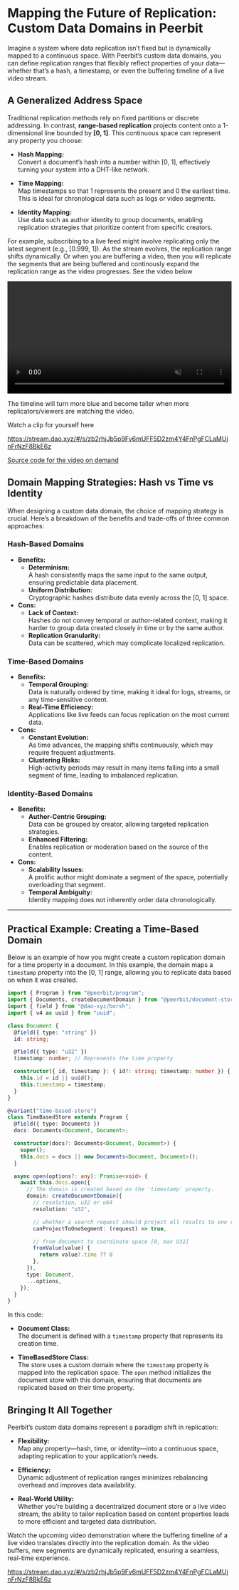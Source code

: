 # Mapping the Future of Replication: Custom Data Domains in Peerbit

Imagine a system where data replication isn’t fixed but is dynamically mapped to a continuous space. With Peerbit’s custom data domains, you can define replication ranges that flexibly reflect properties of your data—whether that’s a hash, a timestamp, or even the buffering timeline of a live video stream.


## A Generalized Address Space
Traditional replication methods rely on fixed partitions or discrete addressing. In contrast, **range-based replication** projects content onto a 1-dimensional line bounded by **[0, 1]**. This continuous space can represent any property you choose:

- **Hash Mapping:**  
  Convert a document’s hash into a number within [0, 1], effectively turning your system into a DHT-like network.

- **Time Mapping:**  
  Map timestamps so that 1 represents the present and 0 the earliest time. This is ideal for chronological data such as logs or video segments.

- **Identity Mapping:**  
  Use data such as author identity to group documents, enabling replication strategies that prioritize content from specific creators.

For example, subscribing to a live feed might involve replicating only the latest segment (e.g., [0.999, 1]). As the stream evolves, the replication range shifts dynamically. Or when you are buffering a video, then you will replicate the segments that are being buffered and continously expand the replication range as the video progresses. See the video below 

<video src="/topics/custom-domain/buffer.mp4" controls muted style="width: 100%" ></video>

The timeline will turn more blue and become taller when more replicators/viewers are watching the video.

Watch a clip for yourself here 

https://stream.dao.xyz/#/s/zb2rhjJb5p9Fv6mUFF5D2zm4Y4FnPgFCLaMUjnFrNzF8BkE6z

[Source code for the video on demand](https://github.com/dao-xyz/peerbit-examples/tree/master/packages/live-streaming)

## Domain Mapping Strategies: Hash vs Time vs Identity
When designing a custom data domain, the choice of mapping strategy is crucial. Here’s a breakdown of the benefits and trade-offs of three common approaches:

### Hash-Based Domains
- **Benefits:**
  - **Determinism:**  
    A hash consistently maps the same input to the same output, ensuring predictable data placement.
  - **Uniform Distribution:**  
    Cryptographic hashes distribute data evenly across the [0, 1] space.
- **Cons:**
  - **Lack of Context:**  
    Hashes do not convey temporal or author-related context, making it harder to group data created closely in time or by the same author.
  - **Replication Granularity:**  
    Data can be scattered, which may complicate localized replication.

### Time-Based Domains

- **Benefits:**
  - **Temporal Grouping:**  
    Data is naturally ordered by time, making it ideal for logs, streams, or any time-sensitive content.
  - **Real-Time Efficiency:**  
    Applications like live feeds can focus replication on the most current data.
- **Cons:**
  - **Constant Evolution:**  
    As time advances, the mapping shifts continuously, which may require frequent adjustments.
  - **Clustering Risks:**  
    High-activity periods may result in many items falling into a small segment of time, leading to imbalanced replication.

### Identity-Based Domains
- **Benefits:**
  - **Author-Centric Grouping:**  
    Data can be grouped by creator, allowing targeted replication strategies.
  - **Enhanced Filtering:**  
    Enables replication or moderation based on the source of the content.
- **Cons:**
  - **Scalability Issues:**  
    A prolific author might dominate a segment of the space, potentially overloading that segment.
  - **Temporal Ambiguity:**  
    Identity mapping does not inherently order data chronologically.

---

## Practical Example: Creating a Time-Based Domain

Below is an example of how you might create a custom replication domain for a time property in a document. In this example, the domain maps a `timestamp` property into the [0, 1] range, allowing you to replicate data based on when it was created.

```typescript
import { Program } from "@peerbit/program";
import { Documents, createDocumentDomain } from "@peerbit/document-store";
import { field } from "@dao-xyz/borsh";
import { v4 as uuid } from "uuid";

class Document {
  @field({ type: "string" })
  id: string;

  @field({ type: "u32" })
  timestamp: number; // Represents the time property

  constructor({ id, timestamp }: { id?: string; timestamp: number }) {
    this.id = id || uuid();
    this.timestamp = timestamp;
  }
}

@variant("time-based-store")
class TimeBasedStore extends Program {
  @field({ type: Documents })
  docs: Documents<Document, Document>;

  constructor(docs?: Documents<Document, Document>) {
    super();
    this.docs = docs || new Documents<Document, Document>();
  }

  async open(options?: any): Promise<void> {
    await this.docs.open({
      // The domain is created based on the 'timestamp' property.
      domain: createDocumentDomain({
        // resolution, u32 or u64
        resolution: "u32",

        // whether a search request should project all results to one replication range
        canProjectToOneSegment: (request) => true,

        // from document to coordinate space [0, max U32]
        fromValue(value) {
          return value?.time ?? 0
        },
      }),
      type: Document,
      ...options,
    });
  }
}

```

In this code:

- **Document Class:**  
  The document is defined with a `timestamp` property that represents its creation time.

- **TimeBasedStore Class:**  
  The store uses a custom domain where the `timestamp` property is mapped into the replication space. The `open` method initializes the document store with this domain, ensuring that documents are replicated based on their time property.


## Bringing It All Together
Peerbit’s custom data domains represent a paradigm shift in replication:

- **Flexibility:**  
  Map any property—hash, time, or identity—into a continuous space, adapting replication to your application’s needs.
  
- **Efficiency:**  
  Dynamic adjustment of replication ranges minimizes rebalancing overhead and improves data availability.
  
- **Real-World Utility:**  
  Whether you’re building a decentralized document store or a live video stream, the ability to tailor replication based on content properties leads to more efficient and targeted data distribution.

Watch the upcoming video demonstration where the buffering timeline of a live video translates directly into the replication domain. As the video buffers, new segments are dynamically replicated, ensuring a seamless, real-time experience.

https://stream.dao.xyz/#/s/zb2rhjJb5p9Fv6mUFF5D2zm4Y4FnPgFCLaMUjnFrNzF8BkE6z
